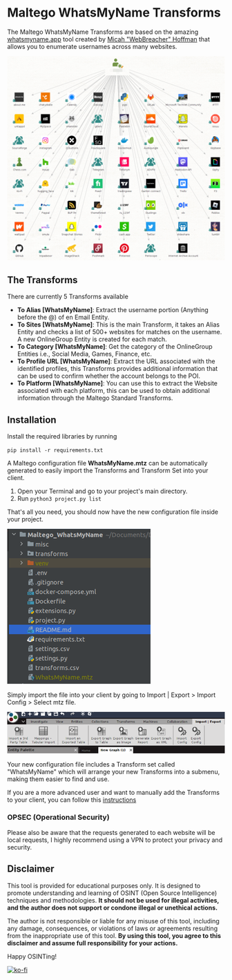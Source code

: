 # Maltego WhatsMyName Transforms

The Maltego WhatsMyName Transforms are based on the amazing [whatsmyname.app](https://whatsmyname.app/) tool 
created by [Micah "WebBreacher" Hoffman](https://webbreacher.com/) that allows you to enumerate usernames across many websites.

![new_identity.png](misc/new_int.png)

## The Transforms

There are currently 5 Transforms available

- **To Alias [WhatsMyName]**: Extract the username portion (Anything before the @) of en Email Entity.
- **To Sites [WhatsMyName]**: This is the main Transform, it takes an Alias Entity and checks a list of 500+ websites 
for matches on the username. A new OnlineGroup Entity is created for each match.
- **To Category [WhatsMyName]**: Get the category of the OnlineGroup Entities i.e., Social Media, Games, Finance, etc.
- **To Profile URL [WhatsMyName]**: Extract the URL associated with the identified profiles, this Transforms provides 
additional information that can be used to confirm whether the account belongs to the POI.
- **To Platform [WhatsMyName]**: You can use this to extract the Website associated with each platform, this can be used 
to obtain additional information through the Maltego Standard Transforms.

## Installation

Install the required libraries by running

`pip install -r requirements.txt`

A Maltego configuration file **WhatsMyName.mtz** can be automatically generated to easily import the Transforms and 
Transform Set into your client.

1. Open your Terminal and go to your project's main directory.
2. Run `python3 project.py list`

That's all you need, you should now have the new configuration file inside your project.

![conf_file.png](misc/conf_file.png)

Simply import the file into your client by going to Import | Export > Import Config > Select mtz file.

![import.png](misc/import.png)

Your new configuration file includes a Transform set called "WhatsMyName" which will arrange your new Transforms into a 
submenu, making them easier to find and use.

If you are a more advanced user and want to manually add the Transforms to your client, you can follow this 
[instructions](https://docs.maltego.com/support/solutions/articles/15000017605-local-transforms-example-#adding-the-transform-to-maltego-0-6)

### OPSEC (Operational Security)

Please also be aware that the requests generated to each website will be local requests, I highly recommend using a VPN 
to protect your privacy and security.

## Disclaimer

This tool is provided for educational purposes only. It is designed to promote understanding and learning of OSINT 
(Open Source Intelligence) techniques and methodologies. **It should not be used for illegal activities, and the author 
does not support or condone illegal or unethical actions.**

The author is not responsible or liable for any misuse of this tool, including any damage, consequences, or violations 
of laws or agreements resulting from the inappropriate use of this tool. **By using this tool, you agree to this 
disclaimer and assume full responsibility for your actions.**

Happy OSINTing!

[![ko-fi](https://ko-fi.com/img/githubbutton_sm.svg)](https://ko-fi.com/K3K4KOFV4)
